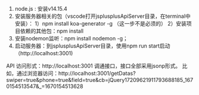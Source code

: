 1. node.js : 安装v14.15.4
2. 安装服务器相关的包（vscode打开jsplusplusApiServer目录，在terminal中安装）：
    1）npm install koa-generator -g （这一步不是必须的）
    2）安装项目依赖的其他包：npm install
3. 安装nodemon监听：npm install nodemon -g；
4. 启动服务器：到jsplusplusApiServer目录，使用npm run start启动（http://localhost:3001)

API 访问形式：http://localhost:3001   调通接口，接口全部采用jsonp形式。
比如，通过浏览器访问：http://localhost:3001/getDatas?swiper=true&phone=true&field=true&cb=jQuery17209621911793688185_1670154513547&_=1670154513628



 
